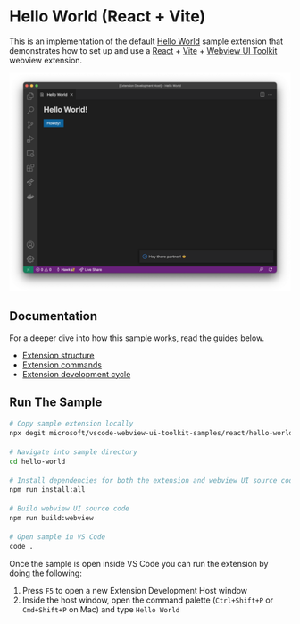 # Hello World (React + Vite)

This is an implementation of the default [Hello World](../default/hello-world) sample extension that demonstrates how to set up and use a [React](https://reactjs.org/) + [Vite](https://vitejs.dev/) + [Webview UI Toolkit](https://github.com/microsoft/vscode-webview-ui-toolkit) webview extension.

![A screenshot of the sample extension.](./assets/helloworld-screenshot.png)

## Documentation

For a deeper dive into how this sample works, read the guides below.

- [Extension structure](./docs/extension-structure.md)
- [Extension commands](./docs/extension-commands.md)
- [Extension development cycle](./docs/extension-development-cycle.md)

## Run The Sample

```bash
# Copy sample extension locally
npx degit microsoft/vscode-webview-ui-toolkit-samples/react/hello-world-vite hello-world

# Navigate into sample directory
cd hello-world

# Install dependencies for both the extension and webview UI source code
npm run install:all

# Build webview UI source code
npm run build:webview

# Open sample in VS Code
code .
```

Once the sample is open inside VS Code you can run the extension by doing the following:

1. Press `F5` to open a new Extension Development Host window
2. Inside the host window, open the command palette (`Ctrl+Shift+P` or `Cmd+Shift+P` on Mac) and type `Hello World`
